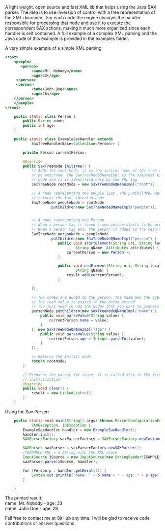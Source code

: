 A light weight, open source and fast XML lib that helps using the Java SAX parser. The idea is to use inversion of control with a tree representation of the XML document. For each node the engine changes the handler responsible for processing that node and use it to execute the correspondent SAX actions, making it much more organized since each handler is self contained. A full example of a complex XML parsing and the Java code of this example is provided in the examples folder.


A very simple example of a simple XML parsing:
```xml
<root>
    <people>
       <person>
	        <name>Mr. Nobody</name>
            <age>33</age>
	 </person>
	 <person>
            <name>John Doe</name>
            <age>28</age>
	</person>
    </people>
</root>
```

```java
    public static class Person {
        public String name;
        public int age;
    }

    public static class ExampleSaxHandler extends
            SaxTreeHandlerBase<Collection<Person>> {

        private Person currentPerson;

        @Override
        public SaxTreeNode initTree() {
            // Adds the root node, it is the initial node of the tree and will
            // be returned. The SaxTreeNodeQNameImpl is the simplest kind of
            // node and it is identified only by the XML tag
            SaxTreeNode rootNode = new SaxTreeNodeQNameImpl("root");

            // A node representing the people list. The putChildren method
            // returns the last inserted node
            SaxTreeNode peopleNode = rootNode
                    .putChildren(new SaxTreeNodeQNameImpl("people"));


            // A node representing one Person
            // When a person tag is found a new person starts to be processed
            // When a person tag end, the person is added to the result
            SaxTreeNode personNode = peopleNode
                    .putChildren(new SaxTreeNodeQNameImpl("person") {
                        public void startElement(String uri, String localName,
                                String qName, Attributes attributes) {
                            currentPerson = new Person();
                        }

                        public void endElement(String uri, String localName,
                                String qName) {
                            result.add(currentPerson);
                        }

            });

            // Two nodes are added to the person, the name and the age. 
            // The read value is passed to the parse method
            // You just need to add the nodes that you want to process
            personNode.putChildren(new SaxTreeNodeQNameImpl("name") {
                public void parseValue(String value) {
                    currentPerson.name = value;
                }
            }, new SaxTreeNodeQNameImpl("age") {
                public void parseValue(String value) {
                    currentPerson.age = Integer.parseInt(value);
                }
            });

            // Returns the initial node
            return rootNode;
        }

        // Prepares the parser for reuse, it is called also in the first
        // initialization
        @Override
        public void clear() {
            result = new LinkedList<>();
        }
    }
```
Using the Sax Parser:
```java
    public static void main(String[] args) throws ParserConfigurationException,
            SAXException, IOException {
        ExampleSaxHandler handler = new ExampleSaxHandler();
        handler.init();
        SAXParserFactory saxParserFactory = SAXParserFactory.newInstance();

        SAXParser saxParser = saxParserFactory.newSAXParser();
        //EXAMPLE_XML = A String with the XML above 
        InputSource iSource = new InputSource(new StringReader(EXAMPLE_XML));
        saxParser.parse(iSource, handler);

        for (Person p : handler.getResult()) {
            System.out.println("name: " + p.name + " - age: " + p.age);
        }

    }
```
The printed result:<BR>
name: Mr. Nobody - age: 33 <BR>
name: John Doe - age: 28
	

Fell free to contact me at GitHub any time. I will be glad to receive code contributions or answer questions.
